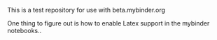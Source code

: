 This is a test repository for use with beta.mybinder.org

One thing to figure out is how to enable Latex support in the mybinder
notebooks..
